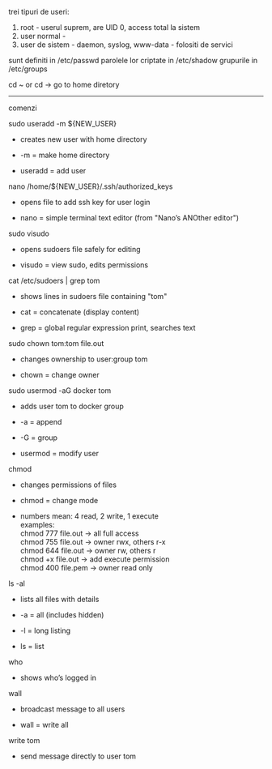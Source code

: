 trei tipuri de useri:
1. root - userul suprem, are UID 0, access total la sistem 
2. user normal - 
3. user de sistem - daemon, syslog, www-data - folositi de servici

sunt definiti in /etc/passwd
parolele lor criptate in /etc/shadow
grupurile in /etc/groups


cd ~ or cd  -> go to home diretory



----
comenzi


sudo useradd -m ${NEW_USER}

- creates new user with home directory
    
- -m = make home directory
    
- useradd = add user
    

nano /home/${NEW_USER}/.ssh/authorized_keys

- opens file to add ssh key for user login
    
- nano = simple terminal text editor (from "Nano’s ANOther editor")
    

sudo visudo

- opens sudoers file safely for editing
    
- visudo = view sudo, edits permissions
    

cat /etc/sudoers | grep tom

- shows lines in sudoers file containing "tom"

- cat = concatenate (display content)
    
- grep = global regular expression print, searches text
    

sudo chown tom:tom file.out

- changes ownership to user:group tom
    
- chown = change owner
    

sudo usermod -aG docker tom

- adds user tom to docker group
    
- -a = append
    
- -G = group
    
- usermod = modify user
    

chmod

- changes permissions of files
    
- chmod = change mode
    
- numbers mean: 4 read, 2 write, 1 execute  
    examples:  
    chmod 777 file.out → all full access  
    chmod 755 file.out → owner rwx, others r-x  
    chmod 644 file.out → owner rw, others r  
    chmod +x file.out → add execute permission  
    chmod 400 file.pem → owner read only
    

ls -al

- lists all files with details
    
- -a = all (includes hidden)
    
- -l = long listing
    
- ls = list
    

who

- shows who’s logged in
    

wall

- broadcast message to all users
    
- wall = write all
    

write tom

- send message directly to user tom
    